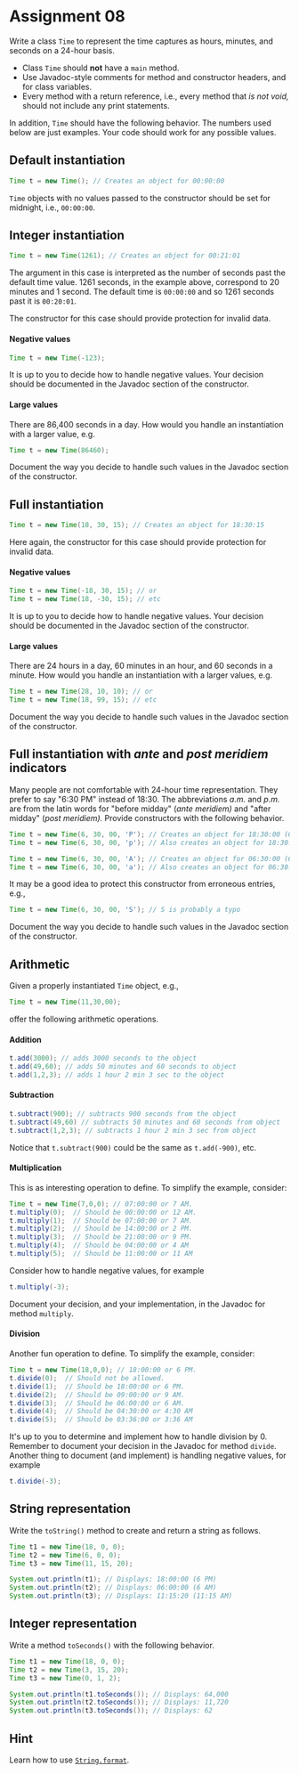 # Assignment 08

Write a class `Time` to represent the time captures as hours, minutes, and seconds on a 24-hour basis. 

* Class `Time` should **not** have a `main` method. 
* Use Javadoc-style comments for method and constructor headers, and for class variables.
* Every method with a return reference, i.e., every method that *is not void,* should not include any print statements.

In addition, `Time` should have the following behavior. The numbers used below are just examples. Your code should work for any possible values.

## Default instantiation

```java
Time t = new Time(); // Creates an object for 00:00:00
```

`Time` objects with no values passed to the constructor should be set for midnight, i.e., `00:00:00`.

## Integer instantiation

```java
Time t = new Time(1261); // Creates an object for 00:21:01
```

The argument in this case is interpreted as the number of seconds past the default time value. 1261 seconds, in the example above, correspond to 20 minutes and 1 second. The default time is `00:00:00` and so 1261 seconds past it is `00:20:01`.

The constructor for this case should provide protection for invalid data. 

#### Negative values

```java
Time t = new Time(-123);
```

It is up to you to decide how to handle negative values. Your decision should be documented in the Javadoc section of the constructor.

#### Large values

There are 86,400 seconds in a day. How would you handle an instantiation with a larger value, e.g.

```java
Time t = new Time(86460);
```

Document the way you decide to handle such values in the Javadoc section of the constructor.


## Full instantiation

```java
Time t = new Time(18, 30, 15); // Creates an object for 18:30:15
```

Here again, the constructor for this case should provide protection for invalid data. 

#### Negative values

```java
Time t = new Time(-18, 30, 15); // or
Time t = new Time(18, -30, 15); // etc
```

It is up to you to decide how to handle negative values. Your decision should be documented in the Javadoc section of the constructor.

#### Large values

There are 24 hours in a day, 60 minutes in an hour, and 60 seconds in a minute. How would you handle an instantiation with a larger values, e.g.

```java
Time t = new Time(28, 10, 10); // or
Time t = new Time(18, 99, 15); // etc
```

Document the way you decide to handle such values in the Javadoc section of the constructor.

## Full instantiation with *ante* and *post meridiem* indicators

Many people are not comfortable with 24-hour time representation. They prefer to say "6:30 PM" instead of 18:30. The abbreviations *a.m.* and *p.m.* are from the latin words for "before midday" (*ante meridiem)* and "after midday" (*post meridiem).* Provide constructors with the following behavior.

```java
Time t = new Time(6, 30, 00, 'P'); // Creates an object for 18:30:00 (6:30 PM)
Time t = new Time(6, 30, 00, 'p'); // Also creates an object for 18:30:00

Time t = new Time(6, 30, 00, 'A'); // Creates an object for 06:30:00 (6:30 AM)
Time t = new Time(6, 30, 00, 'a'); // Also creates an object for 06:30:00
```

It may be a good idea to protect this constructor from erroneous entries, e.g.,

```java
Time t = new Time(6, 30, 00, 'S'); // S is probably a typo
```

Document the way you decide to handle such values in the Javadoc section of the constructor.


## Arithmetic

Given a properly instantiated `Time` object, e.g.,

```java
Time t = new Time(11,30,00); 
```
offer the following arithmetic operations.


#### Addition

```java
t.add(3000); // adds 3000 seconds to the object
t.add(49,60); // adds 50 minutes and 60 seconds to object
t.add(1,2,3); // adds 1 hour 2 min 3 sec to the object
```

#### Subtraction

```java
t.subtract(900); // subtracts 900 seconds from the object
t.subtract(49,60) // subtracts 50 minutes and 60 seconds from object
t.subtract(1,2,3); // subtracts 1 hour 2 min 3 sec from object
```

Notice that `t.subtract(900)` could be the same as `t.add(-900)`, etc.


#### Multiplication
This is as interesting operation to define. To simplify the example, consider:

```java
Time t = new Time(7,0,0); // 07:00:00 or 7 AM.
t.multiply(0);  // Should be 00:00:00 or 12 AM.
t.multiply(1);  // Should be 07:00:00 or 7 AM.
t.multiply(2);  // Should be 14:00:00 or 2 PM.
t.multiply(3);  // Should be 21:00:00 or 9 PM.
t.multiply(4);  // Should be 04:00:00 or 4 AM
t.multiply(5);  // Should be 11:00:00 or 11 AM
```

Consider how to handle negative values, for example
```java
t.multiply(-3); 
```
Document your decision, and your implementation, in the Javadoc for method `multiply`.


#### Division

Another fun operation to define. To simplify the example, consider:

```java
Time t = new Time(18,0,0); // 18:00:00 or 6 PM.
t.divide(0);  // Should not be allowed.
t.divide(1);  // Should be 18:00:00 or 6 PM.
t.divide(2);  // Should be 09:00:00 or 9 AM.
t.divide(3);  // Should be 06:00:00 or 6 AM.
t.divide(4);  // Should be 04:30:00 or 4:30 AM
t.divide(5);  // Should be 03:36:00 or 3:36 AM
```

It's up to you to determine and implement how to handle division by 0. Remember to document your decision in the Javadoc for method `divide`. Another thing to document (and implement) is  handling negative values, for example
```java
t.divide(-3); 
```

## String representation

Write the `toString()` method to create and return a string as follows.


```java
Time t1 = new Time(18, 0, 0); 
Time t2 = new Time(6, 0, 0); 
Time t3 = new Time(11, 15, 20); 

System.out.println(t1); // Displays: 18:00:00 (6 PM)
System.out.println(t2); // Displays: 06:00:00 (6 AM)
System.out.println(t3); // Displays: 11:15:20 (11:15 AM)
```

## Integer representation

Write a method `toSeconds()` with the following behavior.

```java
Time t1 = new Time(18, 0, 0); 
Time t2 = new Time(3, 15, 20); 
Time t3 = new Time(0, 1, 2); 

System.out.println(t1.toSeconds()); // Displays: 64,000
System.out.println(t2.toSeconds()); // Displays: 11,720
System.out.println(t3.toSeconds()); // Displays: 62
```

## Hint
Learn how to use [`String.format`](https://docs.oracle.com/javase/tutorial/java/data/numberformat.html).